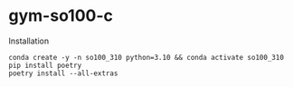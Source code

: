 # gym-so100-c

Installation

```
conda create -y -n so100_310 python=3.10 && conda activate so100_310
pip install poetry
poetry install --all-extras
```